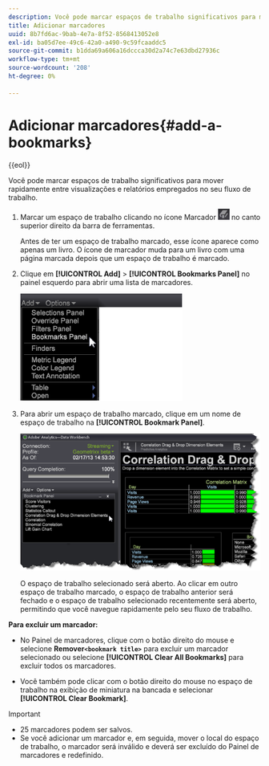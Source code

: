 ```yaml
---
description: Você pode marcar espaços de trabalho significativos para mover rapidamente entre visualizações e relatórios empregados no seu fluxo de trabalho.
title: Adicionar marcadores
uuid: 8b7fd6ac-9bab-4e7a-8f52-8568413052e8
exl-id: ba05d7ee-49c6-42a0-a490-9c59fcaaddc5
source-git-commit: b1dda69a606a16dccca30d2a74c7e63dbd27936c
workflow-type: tm+mt
source-wordcount: '208'
ht-degree: 0%

---
```


# Adicionar marcadores{#add-a-bookmarks}

{{eol}}

Você pode marcar espaços de trabalho significativos para mover rapidamente entre visualizações e relatórios empregados no seu fluxo de trabalho.

1. Marcar um espaço de trabalho clicando no ícone Marcador ![](assets/bookmark_icon.png) no canto superior direito da barra de ferramentas.

   Antes de ter um espaço de trabalho marcado, esse ícone aparece como apenas um livro. O ícone de marcador muda para um livro com uma página marcada depois que um espaço de trabalho é marcado.

1. Clique em **[!UICONTROL Add]** > **[!UICONTROL Bookmarks Panel]** no painel esquerdo para abrir uma lista de marcadores.

   ![](assets/bookmarks_panel.png)

1. Para abrir um espaço de trabalho marcado, clique em um nome de espaço de trabalho na **[!UICONTROL Bookmark Panel]**.

   ![](assets/bookmarks_panel_left.png)

   O espaço de trabalho selecionado será aberto. Ao clicar em outro espaço de trabalho marcado, o espaço de trabalho anterior será fechado e o espaço de trabalho selecionado recentemente será aberto, permitindo que você navegue rapidamente pelo seu fluxo de trabalho.

**Para excluir um marcador:**

* No Painel de marcadores, clique com o botão direito do mouse e selecione **Remover`<bookmark title>`** para excluir um marcador selecionado ou selecione **[!UICONTROL Clear All Bookmarks]** para excluir todos os marcadores.

* Você também pode clicar com o botão direito do mouse no espaço de trabalho na exibição de miniatura na bancada e selecionar **[!UICONTROL Clear Bookmark]**.

>[!IMPORTANT]
>
>* 25 marcadores podem ser salvos.
>* Se você adicionar um marcador e, em seguida, mover o local do espaço de trabalho, o marcador será inválido e deverá ser excluído do Painel de marcadores e redefinido.

